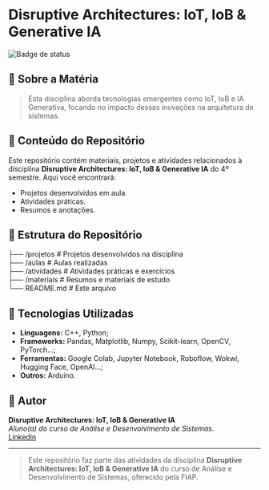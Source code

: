 # Disruptive Architectures: IoT, IoB & Generative IA 

![Badge de status](https://img.shields.io/badge/Status-Em%20Desenvolvimento-yellow)

## 📖 Sobre a Matéria
> Esta disciplina aborda tecnologias emergentes como IoT, IoB e IA Generativa, focando no impacto dessas inovações na arquitetura de sistemas.

## 📝 Conteúdo do Repositório
Este repositório contém materiais, projetos e atividades relacionados à disciplina **Disruptive Architectures: IoT, IoB & Generative IA** do 4º semestre. Aqui você encontrará:
- Projetos desenvolvidos em aula.
- Atividades práticas.
- Resumos e anotações.

## 📂 Estrutura do Repositório
├── /projetos       # Projetos desenvolvidos na disciplina  
├── /aulas          # Aulas realizadas  
├── /atividades     # Atividades práticas e exercícios  
├── /materiais      # Resumos e materiais de estudo  
└── README.md       # Este arquivo  

## 🚀 Tecnologias Utilizadas
- **Linguagens:** C++, Python;
- **Frameworks:** Pandas, Matplotlib, Numpy, Scikit-learn, OpenCV, PyTorch...;
- **Ferramentas:** Google Colab, Jupyter Notebook, Roboflow, Wokwi, Hugging Face, OpenAI...;  
- **Outros:** Arduino.

## 👤 Autor
**Disruptive Architectures: IoT, IoB & Generative IA**  
*Aluno(a) do curso de Análise e Desenvolvimento de Sistemas.*  
[Linkedin](https://linkedin.com/in/caio3martins)

---

> Este repositório faz parte das atividades da disciplina **Disruptive Architectures: IoT, IoB & Generative IA** do curso de Análise e Desenvolvimento de Sistemas, oferecido pela FIAP.

